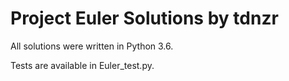 # Project Euler Solutions by tdnzr

All solutions were written in Python 3.6.

Tests are available in Euler_test.py.
